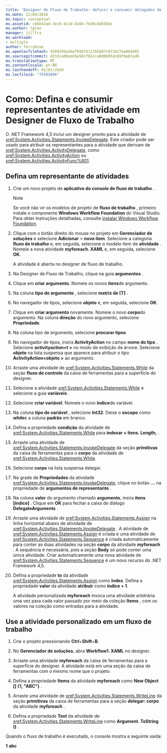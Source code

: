 ```yaml
---
title: 'Designer de Fluxo de Trabalho: definir e consumir delegados de atividade'
ms.date: 11/04/2016
ms.topic: conceptual
ms.assetid: c68e42ad-3ec0-4c2d-b104-fe36c6d83b5e
ms.author: tglee
manager: jillfra
ms.workload:
- multiple
author: TerryGLee
ms.openlocfilehash: 4309294a2be703b7511355b87c97341fee06d405
ms.sourcegitcommit: d233ca00ad45e50cf62cca0d0b95dc69f0a87ad6
ms.translationtype: MT
ms.contentlocale: pt-BR
ms.lasthandoff: 01/01/2020
ms.locfileid: "75593896"
---
```

# <a name="how-to-define-and-consume-activity-delegates-in-the-workflow-designer"></a>Como: Defina e consumir representantes de atividade em Designer de Fluxo de Trabalho

O .NET Framework 4,5 inclui um designer pronto para a atividade de <xref:System.Activities.Statements.InvokeDelegate>. Este criador pode ser usado para atribuir os representantes para a atividade que derivam de <xref:System.Activities.ActivityDelegate>, como <xref:System.Activities.ActivityAction> ou <xref:System.Activities.ActivityFunc%601>.

## <a name="define-an-activity-delegate"></a>Defina um representante de atividades

1. Crie um novo projeto de **aplicativo do console de fluxo de trabalho** .

   > [!NOTE]
   > Se você não vir os modelos de projeto de **fluxo de trabalho** , primeiro instale o componente **Windows Workflow Foundation** do Visual Studio. Para obter instruções detalhadas, consulte [instalar Windows Workflow Foundation](developing-applications-with-the-workflow-designer.md#install-windows-workflow-foundation).

3. Clique com o botão direito do mouse no projeto em **Gerenciador de soluções** e selecione **Adicionar** > **novo item**. Selecione a categoria **fluxo de trabalho** e, em seguida, selecione o modelo item de **atividade** . Nomeie a nova atividade **myforeach. XAML** e, em seguida, selecione **OK**.

   A atividade é aberta no designer de fluxo de trabalho.

4. Na Designer de Fluxo de Trabalho, clique na guia **argumentos** .

5. Clique em **criar argumento**. Nomeie os novos **itens**de argumento.

6. Na coluna **tipo de argumento** , selecione **matriz de [T]** .

7. No navegador de tipos, selecione **objeto** e, em seguida, selecione **OK**.

8. Clique em **criar argumento** novamente. Nomeie o novo **corpo**do argumento. Na coluna **direção** do novo argumento, selecione **Propriedade**.

9. Na coluna tipo de argumento, selecione **procurar tipos**

10. No navegador de tipos, insira **ActivityAction** no campo **nome do tipo** . Selecione **activityaction\<t >** no modo de exibição de árvore. Selecione **objeto** na lista suspensa que aparece para atribuir o tipo **ActivityAction\<objeto >** ao argumento.

11. Arraste uma atividade de <xref:System.Activities.Statements.While> da seção **fluxo de controle** da caixa de ferramentas para a superfície do designer.

12. Selecione a atividade <xref:System.Activities.Statements.While> e selecione a guia **variáveis** .

13. Selecione **criar variável**. Nomeie o novo **índice**de variável.

14. Na coluna **tipo de variável** , selecione **Int32**. Deixe o **escopo** como **while**e a coluna **padrão** em branco.

15. Defina a propriedade **condição** da atividade de <xref:System.Activities.Statements.While> para **indexar < itens. Length;** .

16. Arraste uma atividade de <xref:System.Activities.Statements.InvokeDelegate> da seção **primitivas** da caixa de ferramentas para o **corpo** da atividade de <xref:System.Activities.Statements.While>.

17. Selecione **corpo** na lista suspensa delegar.

18. Na grade de **Propriedades** da atividade <xref:System.Activities.Statements.InvokeDelegate>, clique no botão **...** na propriedade de **argumentos de representante** .

19. Na coluna **valor** do argumento chamado **argumento**, insira **itens [índice]** . Clique em **OK** para fechar a caixa de diálogo **DelegateArguments** .

20. Arraste uma atividade de <xref:System.Activities.Statements.Assign> na linha horizontal abaixo de atividade de <xref:System.Activities.Statements.InvokeDelegate> . A atividade de <xref:System.Activities.Statements.Assign> é criada e uma atividade de <xref:System.Activities.Statements.Sequence> é criada automaticamente para conter as duas atividades na seção **corpo** da atividade **myforeach** . A sequência é necessária, pois a seção **Body** só pode conter uma única atividade. Criar automaticamente uma nova atividade de <xref:System.Activities.Statements.Sequence> é um novo recurso do .NET Framework 4,5.

21. Defina a propriedade **to** da atividade <xref:System.Activities.Statements.Assign> como **index**. Defina a propriedade **valor** da atividade **atribuir** como **índice + 1**.

    A atividade personalizada **myforeach** invoca uma atividade arbitrária uma vez para cada valor passado por meio da coleção **Items** , com os valores na coleção como entradas para a atividade.

## <a name="use-the-custom-activity-in-a-workflow"></a>Use a atividade personalizado em um fluxo de trabalho

1. Crie o projeto pressionando **Ctrl**+**Shift**+**B**.

2. No **Gerenciador de soluções**, abra **Workflow1. XAML** no designer.

3. Arraste uma atividade **myforeach** da caixa de ferramentas para a superfície do designer. A atividade está em uma seção da caixa de ferramentas com o mesmo nome que o projeto.

4. Defina a propriedade **Items** da atividade **myforeach** como **New Object [] {1, "ABC"}** .

5. Arraste uma atividade de <xref:System.Activities.Statements.WriteLine> da seção **primitivas** da caixa de ferramentas para a seção **delegar: corpo** da atividade **myforeach** .

6. Defina a propriedade **Text** da atividade de <xref:System.Activities.Statements.WriteLine> como **Argument. ToString ()** .

Quando o fluxo de trabalho é executado, o console mostra a seguinte saída:

**1**
**abc**
